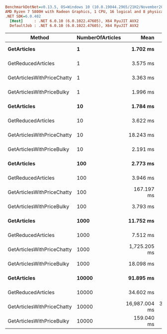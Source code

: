 ``` ini

BenchmarkDotNet=v0.13.5, OS=Windows 10 (10.0.19044.2965/21H2/November2021Update)
AMD Ryzen 7 5800H with Radeon Graphics, 1 CPU, 16 logical and 8 physical cores
.NET SDK=6.0.402
  [Host]     : .NET 6.0.10 (6.0.1022.47605), X64 RyuJIT AVX2
  DefaultJob : .NET 6.0.10 (6.0.1022.47605), X64 RyuJIT AVX2


```
|                     Method | NumberOfArticles |          Mean |       Error |      StdDev |        Median |
|--------------------------- |----------------- |--------------:|------------:|------------:|--------------:|
|                **GetArticles** |                **1** |      **1.702 ms** |   **0.0243 ms** |   **0.0190 ms** |      **1.704 ms** |
|         GetReducedArticles |                1 |      3.575 ms |   0.0628 ms |   0.0556 ms |      3.594 ms |
| GetArticlesWithPriceChatty |                1 |      3.363 ms |   0.0329 ms |   0.0274 ms |      3.362 ms |
|  GetArticlesWithPriceBulky |                1 |      1.996 ms |   0.0351 ms |   0.0293 ms |      1.987 ms |
|                **GetArticles** |               **10** |      **1.784 ms** |   **0.0310 ms** |   **0.0290 ms** |      **1.770 ms** |
|         GetReducedArticles |               10 |      3.622 ms |   0.0529 ms |   0.0495 ms |      3.624 ms |
| GetArticlesWithPriceChatty |               10 |     18.243 ms |   0.1999 ms |   0.1963 ms |     18.199 ms |
|  GetArticlesWithPriceBulky |               10 |      2.191 ms |   0.0331 ms |   0.0310 ms |      2.179 ms |
|                **GetArticles** |              **100** |      **2.773 ms** |   **0.0396 ms** |   **0.0370 ms** |      **2.765 ms** |
|         GetReducedArticles |              100 |      3.946 ms |   0.0522 ms |   0.0463 ms |      3.939 ms |
| GetArticlesWithPriceChatty |              100 |    167.197 ms |   1.9981 ms |   1.6685 ms |    166.990 ms |
|  GetArticlesWithPriceBulky |              100 |      3.793 ms |   0.0421 ms |   0.0394 ms |      3.773 ms |
|                **GetArticles** |             **1000** |     **11.752 ms** |   **0.3851 ms** |   **1.0797 ms** |     **11.213 ms** |
|         GetReducedArticles |             1000 |      7.512 ms |   0.0717 ms |   0.0671 ms |      7.482 ms |
| GetArticlesWithPriceChatty |             1000 |  1,725.205 ms |  17.5809 ms |  16.4452 ms |  1,725.656 ms |
|  GetArticlesWithPriceBulky |             1000 |     18.098 ms |   0.3524 ms |   0.5274 ms |     17.902 ms |
|                **GetArticles** |            **10000** |     **91.895 ms** |   **1.5763 ms** |   **1.3163 ms** |     **91.552 ms** |
|         GetReducedArticles |            10000 |     34.602 ms |   0.2020 ms |   0.1687 ms |     34.557 ms |
| GetArticlesWithPriceChatty |            10000 | 16,987.004 ms | 334.1953 ms | 328.2245 ms | 16,772.392 ms |
|  GetArticlesWithPriceBulky |            10000 |    159.040 ms |   3.0396 ms |   3.6185 ms |    158.059 ms |
